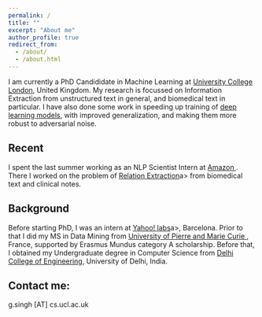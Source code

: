 ```yaml
---
permalink: /
title: ""
excerpt: "About me"
author_profile: true
redirect_from: 
  - /about/
  - /about.html
---
```


I am currently a PhD Candididate in Machine Learning at <a href="https://www.ucl.ac.uk/">University College London</a>, United Kingdom. My research is focussed on Information Extraction from unstructured text in general, and biomedical text in particular. I have also done some work in speeding up training of <a href ="https://arxiv.org/abs/1807.11414">deep learning models</a>, with improved generalization, and making them more robust to adversarial noise. 

Recent
------
I spent the last summer working as an NLP Scientist Intern at <a href ="https://wwww.amazon.com"> Amazon </a>. There I worked on the problem of <a href="https://en.wikipedia.org/wiki/Relationship_extraction">Relation Extraction</a>a> from biomedical text and clinical notes.

Background
------
Before starting PhD, I was an intern at <a href ="https://research.yahoo.com/">Yahoo! labs</a>a>, Barcelona. Prior to that I did my MS in Data Mining from <a href = "http://www.upmc.fr/en/">University of Pierre and Marie Curie </a>, France, supported by Erasmus Mundus category A scholarship. Before that, I obtained my Undergraduate degree in Computer Science from <a href="http://dtu.ac.in/">Delhi College of Engineering</a>, University of Delhi, India. 

<!-- This was followed by working as a Software Developer at Visualwebsiteoptimizer.com for a year.  -->


Contact me:
------
g.singh [AT] cs.ucl.ac.uk
